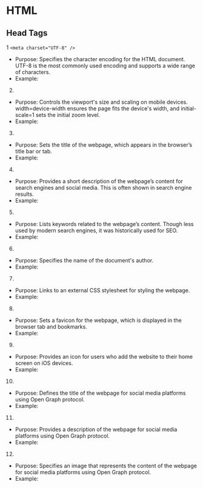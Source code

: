 # HTML

## Head Tags
1 `<meta charset="UTF-8" />`
* Purpose: Specifies the character encoding for the HTML document. UTF-8 is the most commonly used encoding and supports a wide range of characters.
* Example: <meta charset="UTF-8" />

2. <meta name="viewport" content="width=device-width, initial-scale=1">
* Purpose: Controls the viewport's size and scaling on mobile devices. width=device-width ensures the page fits the device's width, and initial-scale=1 sets the initial zoom level.
* Example: <meta name="viewport" content="width=device-width, initial-scale=1">

3. <title>Page Title</title>
* Purpose: Sets the title of the webpage, which appears in the browser’s title bar or tab.
* Example: <title>My Website</title>

4. <meta name="description" content="A brief description of the page content.">
* Purpose: Provides a short description of the webpage’s content for search engines and social media. This is often shown in search engine results.
* Example: <meta name="description" content="Welcome to my personal website, where I share my projects and blog posts.">

5. <meta name="keywords" content="keyword1, keyword2, keyword3">
* Purpose: Lists keywords related to the webpage’s content. Though less used by modern search engines, it was historically used for SEO.
* Example: <meta name="keywords" content="web development, HTML, CSS, JavaScript">

6. <meta name="author" content="Author Name">
* Purpose: Specifies the name of the document's author.
* Example: <meta name="author" content="John Doe">

7. <link rel="stylesheet" type="text/css" href="styles.css" />
* Purpose: Links to an external CSS stylesheet for styling the webpage.
* Example: <link rel="stylesheet" type="text/css" href="styles.css" />

8. <link rel="icon" href="favicon.ico" type="image/x-icon" />
* Purpose: Sets a favicon for the webpage, which is displayed in the browser tab and bookmarks.
* Example: <link rel="icon" href="favicon.ico" type="image/x-icon" />

9. <link rel="apple-touch-icon" sizes="180x180" href="apple-touch-icon.png" />
* Purpose: Provides an icon for users who add the website to their home screen on iOS devices.
* Example: <link rel="apple-touch-icon" sizes="180x180" href="apple-touch-icon.png" />

10. <meta property="og:title" content="Open Graph Title" />
* Purpose: Defines the title of the webpage for social media platforms using Open Graph protocol.
* Example: <meta property="og:title" content="My Website Title" />

11. <meta property="og:description" content="Open Graph Description" />
* Purpose: Provides a description of the webpage for social media platforms using Open Graph protocol.
* Example: <meta property="og:description" content="A brief description of the content on my website." />

12. <meta property="og:image" content="image.jpg" />
* Purpose: Specifies an image that represents the content of the webpage for social media platforms using Open Graph protocol.
* Example: <meta property="og:image" content="image.jpg" />

